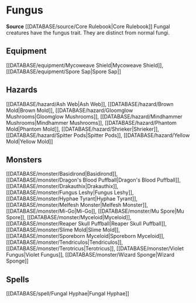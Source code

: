﻿---
id: '77'
name: Fungus
rarity: Common
source: '[[DATABASE/source/Core Rulebook|Core Rulebook]]'
trait:
- Fungus
type: Trait

---
# Fungus

**Source** [[DATABASE/source/Core Rulebook|Core Rulebook]] 
Fungal creatures have the fungus trait. They are distinct from normal fungi.

## Equipment

[[DATABASE/equipment/Mycoweave Shield|Mycoweave Shield]], [[DATABASE/equipment/Spore Sap|Spore Sap]]

## Hazards

[[DATABASE/hazard/Ash Web|Ash Web]], [[DATABASE/hazard/Brown Mold|Brown Mold]], [[DATABASE/hazard/Gloomglow Mushrooms|Gloomglow Mushrooms]], [[DATABASE/hazard/Mindhammer Mushrooms|Mindhammer Mushrooms]], [[DATABASE/hazard/Phantom Mold|Phantom Mold]], [[DATABASE/hazard/Shrieker|Shrieker]], [[DATABASE/hazard/Spitter Pods|Spitter Pods]], [[DATABASE/hazard/Yellow Mold|Yellow Mold]]

## Monsters

[[DATABASE/monster/Basidirond|Basidirond]], [[DATABASE/monster/Dragon's Blood Puffball|Dragon's Blood Puffball]], [[DATABASE/monster/Drakauthix|Drakauthix]], [[DATABASE/monster/Fungus Leshy|Fungus Leshy]], [[DATABASE/monster/Hyphae Tyrant|Hyphae Tyrant]], [[DATABASE/monster/Melfesh Monster|Melfesh Monster]], [[DATABASE/monster/Mi-Go|Mi-Go]], [[DATABASE/monster/Mu Spore|Mu Spore]], [[DATABASE/monster/Myceloid|Myceloid]], [[DATABASE/monster/Reaper Skull Puffball|Reaper Skull Puffball]], [[DATABASE/monster/Slime Mold|Slime Mold]], [[DATABASE/monster/Sporeborn Myceloid|Sporeborn Myceloid]], [[DATABASE/monster/Tendriculos|Tendriculos]], [[DATABASE/monster/Terotricus|Terotricus]], [[DATABASE/monster/Violet Fungus|Violet Fungus]], [[DATABASE/monster/Wizard Sponge|Wizard Sponge]]

## Spells

[[DATABASE/spell/Fungal Hyphae|Fungal Hyphae]]